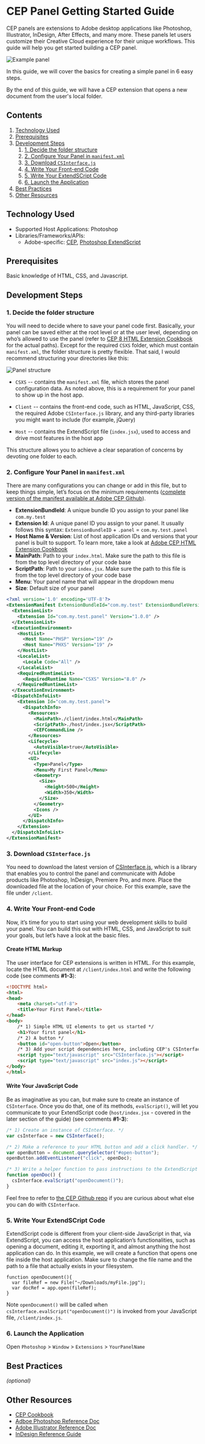# CEP Panel Getting Started Guide

CEP panels are extensions to Adobe desktop applications like Photoshop, Illustrator, InDesign, After Effects, and many more. These panels let users customize their Creative Cloud experience for their unique workflows. This guide will help you get started building a CEP panel. 

![Example panel](/assets/panel.gif?raw=true)

In this guide, we will cover the basics for creating a simple panel in 6 easy steps.

By the end of this guide, we will have a CEP extension that opens a new document from the user's local folder.

<!-- START doctoc generated TOC please keep comment here to allow auto update -->
<!-- DON'T EDIT THIS SECTION, INSTEAD RE-RUN doctoc TO UPDATE -->
## Contents

1. [Technology Used](#technology-used)
1. [Prerequisites](#prerequisites)
1. [Development Steps](#development-steps)
    1. [1. Decide the folder structure](#1-decide-the-folder-structure)
    1. [2. Configure Your Panel in `manifest.xml`](#2-configure-your-panel-in-manifestxml)
    1. [3. Download `CSInterface.js`](#3-download-csinterfacejs)
    1. [4. Write Your Front-end Code](#4-write-your-front-end-code)
    1. [5. Write Your ExtendSCript Code](#5-write-your-extendscript-code)
    1. [6. Launch the Application](#6-launch-the-application)
1. [Best Practices](#best-practices)
1. [Other Resources](#other-resources)

<!-- END doctoc generated TOC please keep comment here to allow auto update -->

## Technology Used
- Supported Host Applications: Photoshop
- Libraries/Frameworks/APIs:
    - Adobe-specific: [CEP](https://github.com/Adobe-CEP/CEP-Resources), [Photoshop ExtendScript](https://www.adobe.com/devnet/photoshop/scripting.html)


## Prerequisites
Basic knowledge of HTML, CSS, and Javascript.


## Development Steps
### 1. Decide the folder structure
You will need to decide where to save your panel code first. Basically, your panel can be saved either at the root level or at the user level, depending on who’s allowed to use the panel (refer to [CEP 8 HTML Extension Cookbook](https://github.com/Adobe-CEP/CEP-Resources/blob/master/CEP_8.x/Documentation/CEP%208.0%20HTML%20Extension%20Cookbook.md#extension-folders) for the actual paths).
Except for the required `CSXS` folder, which must contain `manifest.xml`, the folder structure is pretty flexible. That said, I would recommend structuring your directories like this:

![Panel structure](/assets/panel-structure.png?raw=true)

- `CSXS` -- contains the `manifest.xml` file, which stores the panel configuration data. As noted above, this is a requirement for your panel to show up in the host app.

- `Client` -- contains the front-end code, such as HTML, JavaScript, CSS, the required Adobe `CSInterface.js` library, and any third-party libraries you might want to include (for example, jQuery)

- `Host` -- contains the ExtendScript file (`index.jsx`), used to access and drive most features in the host app

This structure allows you to achieve a clear separation of concerns by devoting one folder to each.

### 2. Configure Your Panel in `manifest.xml`
There are many configurations you can change or add in this file, but to keep things simple, let’s focus on the minimum requirements ([complete version of the manifest available at Adobe CEP Github](https://github.com/Adobe-CEP/CEP-Resources/blob/master/CEP_8.x/ExtensionManifest_v_7_0.xsd)).

- **ExtensionBundleId**: A unique bundle ID you assign to your panel like `com.my.test`
- **Extension Id**: A unique panel ID you assign to your panel. It usually follows this syntax: `ExtensionBundleID` + `.panel` = `com.my.test.panel`
- **Host Name & Version**: List of host application IDs and versions that your panel is built to support. To learn more, take a look at [Adobe CEP HTML Extension Cookbook](https://github.com/Adobe-CEP/CEP-Resources/blob/master/CEP_8.x/Documentation/CEP%208.0%20HTML%20Extension%20Cookbook.md#applications-integrated-with-cep)
- **MainPath**: Path to your `index.html`. Make sure the path to this file is from the top level directory of your code base
- **ScriptPath**: Path to your `index.jsx`. Make sure the path to this file is from the top level directory of your code base
- **Menu**: Your panel name that will appear in the dropdown menu
- **Size**: Default size of your panel

```xml
<?xml version='1.0' encoding='UTF-8'?>
<ExtensionManifest ExtensionBundleId="com.my.test" ExtensionBundleVersion="1.0.0" Version="8.0" xmlns:xsi="http://www.w3.org/2001/XMLSchema-instance">
  <ExtensionList>
    <Extension Id="com.my.test.panel" Version="1.0.0" />
  </ExtensionList>
  <ExecutionEnvironment>
    <HostList>
      <Host Name="PHSP" Version="19" />
      <Host Name="PHXS" Version="19" />
    </HostList>
    <LocaleList>
      <Locale Code="All" />
    </LocaleList>
    <RequiredRuntimeList>
      <RequiredRuntime Name="CSXS" Version="8.0" />
    </RequiredRuntimeList>
  </ExecutionEnvironment>
  <DispatchInfoList>
    <Extension Id="com.my.test.panel">
      <DispatchInfo>
        <Resources>
          <MainPath>./client/index.html</MainPath>
          <ScriptPath>./host/index.jsx</ScriptPath>
          <CEFCommandLine />
        </Resources>
        <Lifecycle>
          <AutoVisible>true</AutoVisible>
        </Lifecycle>
        <UI>
          <Type>Panel</Type>
          <Menu>My First Panel</Menu>
          <Geometry>
            <Size>
              <Height>500</Height>
              <Width>350</Width>
            </Size>
          </Geometry>
          <Icons />
        </UI>
      </DispatchInfo>
    </Extension>
  </DispatchInfoList>
</ExtensionManifest>
```

### 3. Download `CSInterface.js`
You need to download the latest version of [CSInterface.js](https://github.com/Adobe-CEP/CEP-Resources/blob/master/CEP_8.x/CSInterface.js), which is a library that enables you to control the panel and communicate with Adobe products like Photoshop, InDesign, Premiere Pro, and more. Place the downloaded file at the location of your choice. For this example, save the file under `/client`.

### 4. Write Your Front-end Code
Now, it’s time for you to start using your web development skills to build your panel. You can build this out with HTML, CSS, and JavaScript to suit your goals, but let’s have a look at the basic files.

#### Create HTML Markup
The user interface for CEP extensions is written in HTML. For this example, locate the HTML document at `/client/index.html` and write the following code (see comments **#1-3**):
```html
<!DOCTYPE html>
<html>
<head>
    <meta charset="utf-8">
    <title>Your First Panel</title>
</head>
<body>
    /* 1) Simple HTML UI elements to get us started */
    <h1>Your first panel</h1>
    /* 2) A button */
    <button id="open-button">Open</button>
    /* 3) Add your script dependencies here, including CEP's CSInterface.js library */
    <script type="text/javascript" src="CSInterface.js"></script>
    <script type="text/javascript" src="index.js"></script>
</body>
</html>
```

#### Write Your JavaScript Code
Be as imaginative as you can, but make sure to create an instance of `CSInterface`. Once you do that, one of its methods, `evalScript()`, will let you communicate to your ExtendScript code (`host/index.jsx` - covered in the later section of the guide) (see comments **#1-3**): 

```javascript
/* 1) Create an instance of CSInterface. */
var csInterface = new CSInterface();

/* 2) Make a reference to your HTML button and add a click handler. */
var openButton = document.querySelector("#open-button");
openButton.addEventListener("click", openDoc);

/* 3) Write a helper function to pass instructions to the ExtendScript side. */
function openDoc() {
  csInterface.evalScript("openDocument()");
}
```

Feel free to refer to [the CEP Github repo](https://github.com/Adobe-CEP/CEP-Resources) if you are curious about what else you can do with `CSInterface`. 

### 5. Write Your ExtendSCript Code
ExtendScript code is different from your client-side JavaScript in that, via ExtendScript, you can access the host application’s functionalities, such as opening a document, editing it, exporting it, and almost anything the host application can do. In this example, we will create a function that opens one file inside the host application. Make sure to change the file name and the path to a file that actually exists in your filesystem.
```
function openDocument(){
  var fileRef = new File("~/Downloads/myFile.jpg");
  var docRef = app.open(fileRef);
}
```
Note `openDocument()` will be called when `csInterface.evalScript("openDocument()")` is invoked from your JavaScript file, `/client/index.js`.

### 6. Launch the Application
Open `Photoshop` > `Window` > `Extensions` > `YourPanelName`

## Best Practices
_(optional)_

## Other Resources
- [CEP Cookbook](https://github.com/Adobe-CEP/CEP-Resources/blob/master/CEP_8.x/Documentation/CEP%208.0%20HTML%20Extension%20Cookbook.md)
- [Adboe Photoshop Reference Doc](https://www.adobe.com/devnet/photoshop/scripting.html)
- [Adobe Illustrator Reference Doc](https://wwwimages2.adobe.com/content/dam/acom/en/devnet/illustrator/pdf/Illustrator_JavaScript_Scripting_Reference_2017.pdf)
- [InDesign Reference Guide](https://wwwimages2.adobe.com/content/dam/acom/en/devnet/indesign/sdk/cs6/scripting/InDesign_ScriptingGuide_JS_JP.pdf)